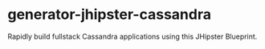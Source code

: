 # generator-jhipster-cassandra
Rapidly build fullstack Cassandra applications using this JHipster Blueprint.
